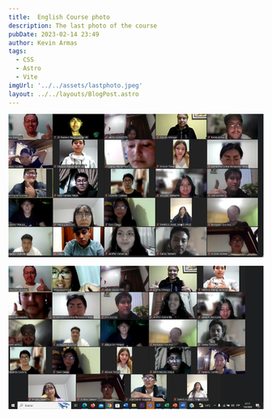 ```yaml
---
title:  English Course photo
description: The last photo of the course
pubDate: 2023-02-14 23:49
author: Kevin Armas 
tags: 
  - CSS
  - Astro
  - Vite
imgUrl: '../../assets/lastphoto.jpeg'
layout: ../../layouts/BlogPost.astro
---
```





![Texto Alternativo](../../assets/lastphoto.jpeg)

![Texto Alternativo](../../assets/last1.jpeg)